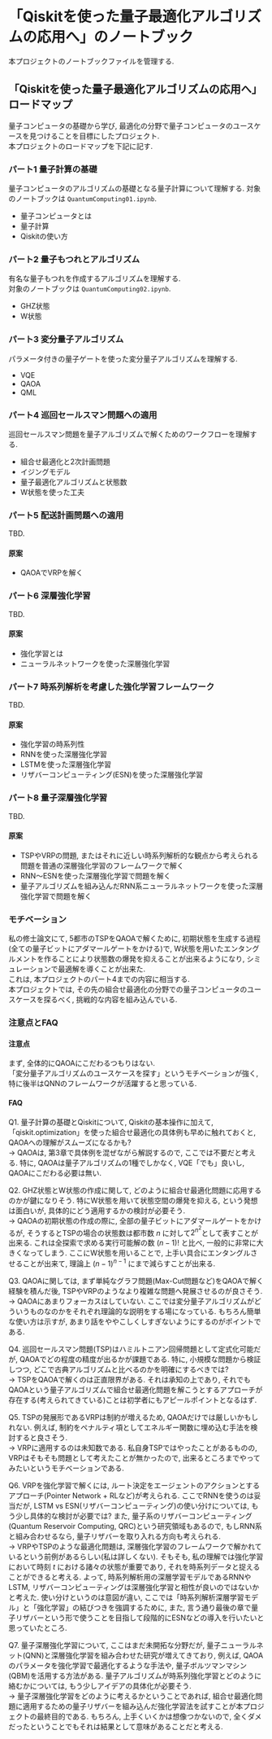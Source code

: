 # 「Qiskitを使った量子最適化アルゴリズムの応用へ」のノートブック
本プロジェクトのノートブックファイルを管理する.

## 「Qiskitを使った量子最適化アルゴリズムの応用へ」ロードマップ
量子コンピュータの基礎から学び, 最適化の分野で量子コンピュータのユースケースを見つけることを目標にしたプロジェクト.  
本プロジェクトのロードマップを下記に記す.

### パート1 量子計算の基礎
量子コンピュータのアルゴリズムの基礎となる量子計算について理解する.
対象のノートブックは `QuantumComputing01.ipynb`.

- 量子コンピュータとは
- 量子計算
- Qiskitの使い方

### パート2 量子もつれとアルゴリズム
有名な量子もつれを作成するアルゴリズムを理解する.  
対象のノートブックは `QuantumComputing02.ipynb`.

- GHZ状態
- W状態

### パート3 変分量子アルゴリズム
パラメータ付きの量子ゲートを使った変分量子アルゴリズムを理解する.

- VQE
- QAOA
- QML

### パート4 巡回セールスマン問題への適用
巡回セールスマン問題を量子アルゴリズムで解くためのワークフローを理解する.

- 組合せ最適化と2次計画問題
- イジングモデル
- 量子最適化アルゴリズムと状態数
- W状態を使った工夫

### パート5 配送計画問題への適用
TBD.

#### 原案
- QAOAでVRPを解く

### パート6 深層強化学習
TBD.

#### 原案
- 強化学習とは
- ニューラルネットワークを使った深層強化学習

### パート7 時系列解析を考慮した強化学習フレームワーク
TBD.

#### 原案
- 強化学習の時系列性
- RNNを使った深層強化学習
- LSTMを使った深層強化学習
- リザバーコンピューティング(ESN)を使った深層強化学習

### パート8 量子深層強化学習
TBD.

#### 原案
- TSPやVRPの問題, またはそれに近しい時系列解析的な観点から考えられる問題を普通の深層強化学習のフレームワークで解く
- RNN〜ESNを使った深層強化学習で問題を解く
- 量子アルゴリズムを組み込んだRNN系ニューラルネットワークを使った深層強化学習で問題を解く

### モチベーション
私の修士論文にて, 5都市のTSPをQAOAで解くために, 初期状態を生成する過程(全ての量子ビットにアダマールゲートをかける)で, W状態を用いたエンタングルメントを作ることにより状態数の爆発を抑えることが出来るようになり, シミュレーションで最適解を導くことが出来た.  
これは, 本プロジェクトのパート4までの内容に相当する.  
本プロジェクトでは, その先の組合せ最適化の分野での量子コンピュータのユースケースを探るべく, 挑戦的な内容を組み込んでいる.

### 注意点とFAQ
#### 注意点
まず, 全体的にQAOAにこだわるつもりはない.  
「変分量子アルゴリズムのユースケースを探す」というモチベーションが強く, 特に後半はQNNのフレームワークが活躍すると思っている.

#### FAQ
Q1. 量子計算の基礎とQiskitについて, Qiskitの基本操作に加えて, 「qiskit.optimization」を使った組合せ最適化の具体例も早めに触れておくと, QAOAへの理解がスムーズになるかも?  
$\rightarrow$ QAOAは, 第3章で具体例を混ぜながら解説するので, ここでは不要だと考える. 特に, QAOAは量子アルゴリズムの1種でしかなく, VQE「でも」良いし, QAOAにこだわる必要は無い.

Q2. GHZ状態とW状態の作成に関して, どのように組合せ最適化問題に応用するのかが鍵になりそう. 特にW状態を用いて状態空間の爆発を抑える, という発想は面白いが, 具体的にどう適用するかの検討が必要そう.  
$\rightarrow$ QAOAの初期状態の作成の際に, 全部の量子ビットにアダマールゲートをかけるが, そうするとTSPの場合の状態数は都市数 $n$ に対して$2^{n^2}$として表すことが出来る. これは全探索で求める実行可能解の数 $(n - 1)!$ と比べ, 一般的に非常に大きくなってしまう. ここにW状態を用いることで, 上手い具合にエンタングルさせることが出来て, 理論上 $(n - 1)^{n - 1}$ にまで減らすことが出来る.

Q3. QAOAに関しては, まず単純なグラフ問題(Max-Cut問題など)をQAOAで解く経験を積んだ後, TSPやVRPのようなより複雑な問題へ発展させるのが良さそう.  
$\rightarrow$ QAOAにあまりフォーカスはしていない. ここでは変分量子アルゴリズムがどういうものなのかをそれぞれ理論的な説明をする場になっている. もちろん簡単な使い方は示すが, あまり話をややこしくしすぎないようにするのがポイントである.

Q4. 巡回セールスマン問題(TSP)はハミルトニアン回帰問題として定式化可能だが, QAOAでどの程度の精度が出るかが課題である. 特に, 小規模な問題から検証しつつ, どこで古典アルゴリズムと比べるのかを明確にするべきでは?  
$\rightarrow$ TSPをQAOAで解くのは正直限界がある. それは承知の上であり, それでもQAOAという量子アルゴリズムで組合せ最適化問題を解こうとするアプローチが存在する(考えられてきている)ことは初学者にもアピールポイントとなるはず.

Q5. TSPの発展形であるVRPは制約が増えるため, QAOAだけでは厳しいかもしれない. 例えば, 制約をペナルティ項としてエネルギー関数に埋め込む手法を検討すると良さそう.  
$\rightarrow$ VRPに適用するのは未知数である. 私自身TSPではやったことがあるものの, VRPはそもそも問題として考えたことが無かったので, 出来るところまでやってみたいというモチベーションである.

Q6. VRPを強化学習で解くには, ルート決定をエージェントのアクションとするアプローチ(Pointer Network + RLなど)が考えられる. ここでRNNを使うのは妥当だが, LSTM vs ESN(リザバーコンピューティング)の使い分けについては, もう少し具体的な検討が必要では? また, 量子系のリザバーコンピューティング(Quantum Reservoir Computing, QRC)という研究領域もあるので, もしRNN系と組み合わせるなら, 量子リザバーを取り入れる方向も考えられる.  
$\rightarrow$ VRPやTSPのような最適化問題は, 深層強化学習のフレームワークで解かれているという前例があるらしい(私は詳しくない). そもそも, 私の理解では強化学習において時刻 $t$ における諸々の状態が重要であり, それを時系列データと捉えることができると考える. よって, 時系列解析用の深層学習モデルであるRNNやLSTM, リザバーコンピューティングは深層強化学習と相性が良いのではないかと考えた. 使い分けというのは意図が違い, ここでは「時系列解析深層学習モデル」と「強化学習」の結びつきを強調するために, また, 言う通り最後の章で量子リザバーという形で使うことを目指して段階的にESNなどの導入を行いたいと思っていたところ.

Q7. 量子深層強化学習について, ここはまだ未開拓な分野だが, 量子ニューラルネット(QNN)と深層強化学習を組み合わせた研究が増えてきており, 例えば, QAOAのパラメータを強化学習で最適化するような手法や, 量子ボルツマンマシン(QBM)を活用する方法がある. 量子アルゴリズムが時系列強化学習とどのように絡むかについては, もう少しアイデアの具体化が必要そう.  
$\rightarrow$ 量子深層強化学習をどのように考えるかということであれば, 組合せ最適化問題に適用するための量子リザバーを組み込んだ強化学習法を試すことが本プロジェクトの最終目的である. もちろん, 上手くいくかは想像つかないので, 全くダメだったということでもそれは結果として意味があることだと考える.
